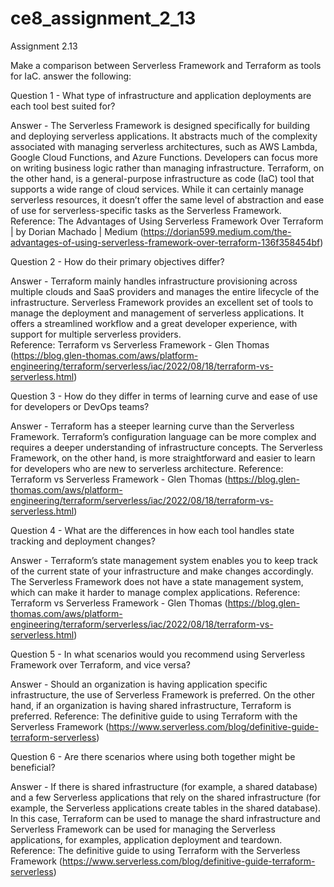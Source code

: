 # ce8_assignment_2_13

Assignment 2.13

Make a comparison between Serverless Framework and Terraform as tools for IaC. answer the following:

Question 1 - What type of infrastructure and application deployments are each tool best suited for?

Answer - The Serverless Framework is designed specifically for building and deploying serverless applications. It abstracts much of the complexity associated with managing serverless architectures, such as AWS Lambda, Google Cloud Functions, and Azure Functions. Developers can focus more on writing business logic rather than managing infrastructure.
Terraform, on the other hand, is a general-purpose infrastructure as code (IaC) tool that supports a wide range of cloud services. While it can certainly manage serverless resources, it doesn’t offer the same level of abstraction and ease of use for serverless-specific tasks as the Serverless Framework.
Reference: The Advantages of Using Serverless Framework Over Terraform | by Dorian Machado | Medium (https://dorian599.medium.com/the-advantages-of-using-serverless-framework-over-terraform-136f358454bf)


Question 2 - How do their primary objectives differ?

Answer - Terraform mainly handles infrastructure provisioning across multiple clouds and SaaS providers and manages the entire lifecycle of the infrastructure. 
Serverless Framework provides an excellent set of tools to manage the deployment and management of serverless applications. It offers a streamlined workflow and a great developer experience, with support for multiple serverless providers.  
Reference: Terraform vs Serverless Framework - Glen Thomas (https://blog.glen-thomas.com/aws/platform-engineering/terraform/serverless/iac/2022/08/18/terraform-vs-serverless.html)


Question 3 - How do they differ in terms of learning curve and ease of use for developers or DevOps teams?

Answer - Terraform has a steeper learning curve than the Serverless Framework. Terraform’s configuration language can be more complex and requires a deeper understanding of infrastructure concepts. The Serverless Framework, on the other hand, is more straightforward and easier to learn for developers who are new to serverless architecture.
Reference: Terraform vs Serverless Framework - Glen Thomas (https://blog.glen-thomas.com/aws/platform-engineering/terraform/serverless/iac/2022/08/18/terraform-vs-serverless.html)


Question 4 - What are the differences in how each tool handles state tracking and deployment changes?

Answer - Terraform’s state management system enables you to keep track of the current state of your infrastructure and make changes accordingly. The Serverless Framework does not have a state management system, which can make it harder to manage complex applications.
Reference: Terraform vs Serverless Framework - Glen Thomas (https://blog.glen-thomas.com/aws/platform-engineering/terraform/serverless/iac/2022/08/18/terraform-vs-serverless.html)


Question 5 - In what scenarios would you recommend using Serverless Framework over Terraform, and vice versa?

Answer - Should an organization is having application specific infrastructure, the use of Serverless Framework is preferred.
On the other hand, if an organization is having shared infrastructure, Terraform is preferred. 
Reference: The definitive guide to using Terraform with the Serverless Framework (https://www.serverless.com/blog/definitive-guide-terraform-serverless)


Question 6 - Are there scenarios where using both together might be beneficial?

Answer - If there is shared infrastructure (for example, a shared database) and a few Serverless applications that rely on the shared infrastructure (for example, the Serverless applications create tables in the shared database). In this case, Terraform can be used to manage the shard infrastructure and Serverless Framework can be used for managing the Serverless applications, for examples, application deployment and teardown. 
Reference: The definitive guide to using Terraform with the Serverless Framework (https://www.serverless.com/blog/definitive-guide-terraform-serverless)

